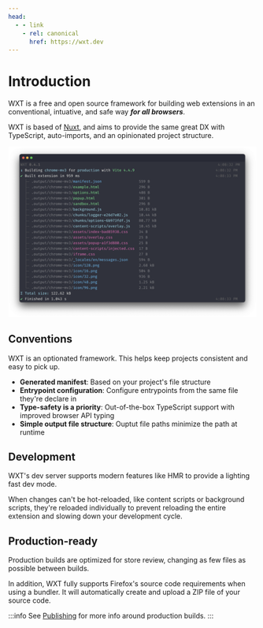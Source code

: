 ```yaml
---
head:
  - - link
    - rel: canonical
      href: https://wxt.dev
---
```


# Introduction

WXT is a free and open source framework for building web extensions in an conventional, intuative, and safe way **_for all browsers_**.

WXT is based of [Nuxt](https://nuxt.com), and aims to provide the same great DX with TypeScript, auto-imports, and an opinionated project structure.

![Example build output](../assets/cli-output.png)

## Conventions

WXT is an optionated framework. This helps keep projects consistent and easy to pick up.

- **Generated manifest**: Based on your project's file structure
- **Entrypoint configuration**: Configure entrypoints from the same file they're declare in
- **Type-safety is a priority**: Out-of-the-box TypeScript support with improved browser API typing
- **Simple output file structure**: Ouptut file paths minimize the path at runtime

## Development

WXT's dev server supports modern features like HMR to provide a lighting fast dev mode.

When changes can't be hot-reloaded, like content scripts or background scripts, they're reloaded individually to prevent reloading the entire extension and slowing down your development cycle.

## Production-ready

Production builds are optimized for store review, changing as few files as possible between builds.

In addition, WXT fully supports Firefox's source code requirements when using a bundler. It will automatically create and upload a ZIP file of your source code.

:::info
See [Publishing](./publishing.md) for more info around production builds.
:::
